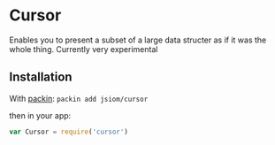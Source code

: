 
# Cursor

  Enables you to present a subset of a large data structer as if it was the whole thing. Currently very experimental

## Installation

With [packin](//github.com/jkroso/packin): `packin add jsiom/cursor`

then in your app:

```js
var Cursor = require('cursor')
```
